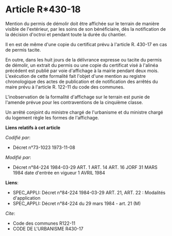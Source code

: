 # Article R*430-18

Mention du permis de démolir doit être affichée sur le terrain de manière visible de l'extérieur, par les soins de son
bénéficiaire, dès la notification de la décision d'octroi et pendant toute la durée du chantier.

Il en est de même d'une copie du certificat prévu à l'article R. 430-17 en cas de permis tacite.

En outre, dans les huit jours de la délivrance expresse ou tacite du permis de démolir, un extrait du permis ou une copie du
certificat visé à l'alinéa précédent est publié par voie d'affichage à la mairie pendant deux mois. L'exécution de cette
formalité fait l'objet d'une mention au registre chronologique des actes de publication et de notification des arrêtés du
maire prévu à l'article R. 122-11 du code des communes.

L'inobservation de la formalité d'affichage sur le terrain est punie de l'amende prévue pour les contraventions de la
cinquième classe.

Un arrêté conjoint du ministre chargé de l'urbanisme et du ministre chargé du logement règle les formes de l'affichage.

**Liens relatifs à cet article**

_Codifié par_:

  - Décret n°73-1023 1973-11-08

_Modifié par_:

  - Décret n°84-224 1984-03-29 ART. 1 ART. 14 ART. 16 JORF 31 MARS 1984 date d'entrée en vigueur 1 AVRIL 1984

**Liens**:

  - SPEC_APPLI: Décret n°84-224 1984-03-29 ART. 21, ART. 22 : Modalités d'application
  - SPEC_APPLI: Décret n°84-224 du 29 mars 1984 - art. 21 (M)

_Cite_:

  - Code des communes R122-11
  - CODE DE L'URBANISME R430-17
